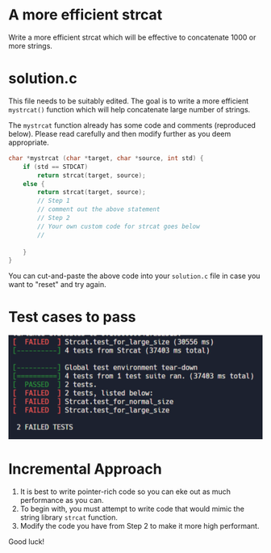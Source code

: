 # A more efficient strcat

Write a more efficient strcat which will be effective to concatenate 1000 or more strings.

# solution.c

This file needs to be suitably edited. The goal is to write a more efficient `mystrcat()` function which will help concatenate large number of strings.

The ```mystrcat``` function already has some code and comments (reproduced below). Please read carefully and then modify further as you deem appropriate. 
```c
char *mystrcat (char *target, char *source, int std) { 
    if (std == STDCAT) 
        return strcat(target, source); 
    else {
        return strcat(target, source); 
        // Step 1 
        // comment out the above statement
        // Step 2 
        // Your own custom code for strcat goes below
        //
      
    }
}
```
You can cut-and-paste the above code into your ```solution.c``` file in case you want to "reset" and try again. 

# Test cases to pass
![img](assets/testsFailedStrcatFunction.png)



# Incremental Approach

1. It is best to write pointer-rich code so you can eke out as much performance as you can.
2. To begin with, you must attempt to write code that would mimic the string library ```strcat``` function.
3. Modify the code you have from Step 2 to make it more high performant.

Good luck! 